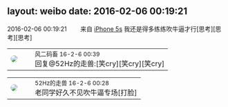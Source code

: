 layout: weibo
date: 2016-02-06 00:19:21
---
<meta name="referrer" content="no-referrer" />

2016-02-06 00:19:21  &nbsp;&nbsp;&nbsp;&nbsp;&nbsp;&nbsp; 来自 <a href="sinaweibo://customweibosource" rel="nofollow">iPhone 5s</a>
我还是得多练练吹牛逼才行[思考][思考][思考] ​​​

<table style="width: 100%;">
  <tr>
    <td style="width: 40px;"><img style="border-radius:50%" src="https://tva3.sinaimg.cn/crop.0.0.639.639.50/6d2a6003jw8f3idy69w2gj20hs0hrt9g.jpg?KID=imgbed,tva&Expires=1624464141&ssig=wVeZFglutd"></td>
    <td colspan="2"><small>风二码畜 16-2-6 00:39</small><br/>回复@52Hz的走兽:[笑cry][笑cry][笑cry]</td>
  </tr>
</table>

<table style="width: 100%;">
  <tr>
    <td style="width: 40px;"><img style="border-radius:50%" src="https://tva4.sinaimg.cn/crop.0.0.180.180.50/8beaf773jw1e8qgp5bmzyj2050050aa8.jpg?KID=imgbed,tva&Expires=1624464141&ssig=q55hDnJLTn"></td>
    <td colspan="2"><small>52Hz的走兽 16-2-6 00:28</small><br/>老同学好久不见吹牛逼专场[打脸]</td>
  </tr>
</table>
